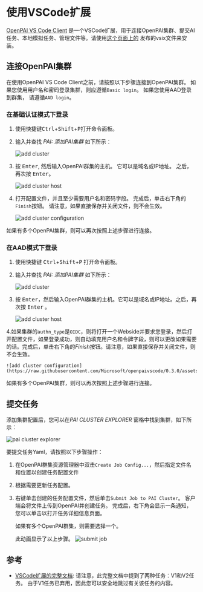 # 使用VSCode扩展

[OpenPAI VS Code Client](https://github.com/microsoft/openpaivscode) 是一个VSCode扩展，用于连接OpenPAI集群、提交AI任务、本地模拟任务、管理文件等。请使用[这个页面上的](https://github.com/microsoft/openpaivscode/releases) 发布的vsix文件来安装。

## 连接OpenPAI集群

在使用OpenPAI VS Code Client之前，请按照以下步骤连接到OpenPAI集群。 如果您使用用户名和密码登录集群，则应遵循`Basic login`。 如果您使用AAD登录到群集， 请遵循`AAD login`。

### 在基础认证模式下登录

1. 使用快捷键<kbd>Ctrl</kbd>+<kbd>Shift</kbd>+<kbd>P</kbd>打开命令面板。
2. 输入并查找 *PAI: 添加PAI集群* 如下所示：

    ![add cluster](https://raw.githubusercontent.com/Microsoft/openpaivscode/0.3.0/assets/add_cluster.png)

3. 按 <kbd>Enter</kbd>, 然后输入OpenPAI群集的主机。 它可以是域名或IP地址。 之后，再次按 <kbd>Enter</kbd>。

    ![add cluster host](https://raw.githubusercontent.com/Microsoft/openpaivscode/0.3.0/assets/add_cluster_host.png)

4. 打开配置文件，并且至少需要用户名和密码字段。 完成后，单击右下角的`Finish`按钮。 请注意，如果直接保存并关闭文件，则不会生效。

    ![add cluster configuration](https://raw.githubusercontent.com/Microsoft/openpaivscode/0.3.0/assets/add-cluster-finish.png)

如果有多个OpenPAI集群，则可以再次按照上述步骤进行连接。

### 在AAD模式下登录

1. 使用快捷键 <kbd>Ctrl</kbd>+<kbd>Shift</kbd>+<kbd>P</kbd> 打开命令面板。
2. 输入并查找 *PAI: 添加PAI集群* 如下所示：

    ![add cluster](https://raw.githubusercontent.com/Microsoft/openpaivscode/0.3.0/assets/add_cluster.png)

3. 按 <kbd>Enter</kbd>，然后输入OpenPAI群集的主机。它可以是域名或IP地址。之后，再次按 <kbd>Enter</kbd> 。

    ![add cluster host](https://raw.githubusercontent.com/Microsoft/openpaivscode/0.3.0/assets/add_cluster_host.png)

4.如果集群的`authn_type`是`OIDC`，则将打开一个Webside并要求您登录，然后打开配置文件，如果登录成功，则自动填充用户名和令牌字段，则可以更改如果需要的话。完成后，单击右下角的*Finish*按钮。请注意，如果直接保存并关闭文件，则不会生效。

    ![add cluster configuration](https://raw.githubusercontent.com/Microsoft/openpaivscode/0.3.0/assets/add_aad_cluster.gif)

如果有多个OpenPAI集群，则可以再次按照上述步骤进行连接。

## 提交任务

添加集群配置后，您可以在*PAI CLUSTER EXPLORER* 窗格中找到集群，如下所示：

![pai cluster explorer](https://raw.githubusercontent.com/Microsoft/openpaivscode/0.3.0/assets/pai_cluster_explorer.png)

要提交任务Yaml，请按照以下步骤操作：

1. 在OpenPAI群集资源管理器中双击`Create Job Config...`，然后指定文件名和位置以创建任务配置文件
2. 根据需要更新任务配置。
3. 右键单击创建的任务配置文件，然后单击`Submit Job to PAI Cluster`。 客户端会将文件上传到OpenPAI并创建任务。 完成后，右下角会显示一条通知，您可以单击以打开任务详细信息页面。

    如果有多个OpenPAI群集，则需要选择一个。

    此动画显示了以上步骤。
    ![submit job](https://raw.githubusercontent.com/Microsoft/openpaivscode/0.3.0/assets/submit-job-v2.gif)


## 参考

  - [VSCode扩展的完整文档](https://github.com/microsoft/openpaivscode/blob/master/README.md): 请注意，此完整文档中提到了两种任务：V1和V2任务。 由于V1任务已弃用，因此您可以安全地跳过有关该任务的内容。
